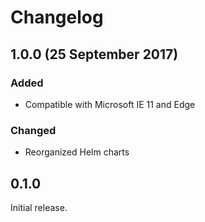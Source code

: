 # Changelog

## 1.0.0 (25 September 2017)

### Added

- Compatible with Microsoft IE 11 and Edge

### Changed

- Reorganized Helm charts


## 0.1.0

Initial release.
